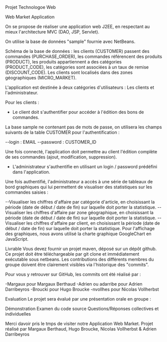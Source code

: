 Projet Technologoe Web 

Web Market Application

On se propose de réaliser une application web J2EE, en respectant au mieux l'architecture MVC (DAO, JSP, Servlet).

On utilise la base de données "sample" fournie avec NetBeans.

Schéma de la base de données : les clients (CUSTOMER) passent des commandes (PURCHASE_ORDER), les commandes référencent des produits (PRODUCT), les produits appartiennent a des catégories (PRODUCT_CODE), les catégories sont associées à un taux de remise (DISCOUNT_CODE). Les clients sont localisés dans des zones géographiques (MICRO_MARKET).

L'application est destinée à deux catégories d'utilisateurs : Les clients et l'administrateur.

Pour les clients :

- Le client doit s'authentifier pour accéder à l'édition des bons de commandes.

La base sample ne contenant pas de mots de passe, on utilisera les champs suivants de la table CUSTOMER pour l'authentification :

  --login : EMAIL
  --password : CUSTOMER_ID

Une fois connecté, l'application doit permettre au client l'édition complète de ses commandes (ajout, modification, suppression).


- L'administrateur s'authentifie en utilisant un login / password prédéfini dans l'application.

Une fois authentifié, l'administrateur a accès à une série de tableaux de bord graphiques qui lui permettent de visualiser des statistiques sur les commandes saisies :

  --Visualiser les chiffres d'affaire par catégorie d'article, en choisissant la période (date de début / date de fin) sur laquelle doit porter la statistique.
  --Visualiser les chiffres d'affaire par zone géographique, en choisissant la période (date de début / date de fin) sur laquelle doit porter la statistique.
  --Visualiser les chiffres d'affaire par client, en choisissant la période (date de début / date de fin) sur laquelle doit porter la statistique.
    Pour l'affichage des graphiques, nous avons utilisé la charte graphique GoogleChart en JavaScript.

Livrable
Vous devez fournir un projet maven, déposé sur un dépôt github. Ce projet doit être téléchargeable par git clone et immédiatement exécutable sous netbeans. Les contributions des différents membres du groupe doivent être clairement visibles via l'historique des "commits".

Pour vous y retrouver sur GitHub, les commits ont été réalisé par : 

  -Margaux pour Margaux Berthaud
  -Adrien ou adarribe pour Adrien Darribeyros
  -Broucki pour Hugo Broucke 
  -nvollhes pour Nicolas Vollherbst 


Evaluation
Le projet sera évalué par une présentation orale en groupe :

Démonstration
Examen du code source
Questions/Réponses collectives et individuelles

Merci davoir pris le tmps de visiter notre Application Web Market.
Projet réalisé par Margaux Berthaud, Hugo Broucke, Nicolas Vollherbst & Adrien Darribeyros
